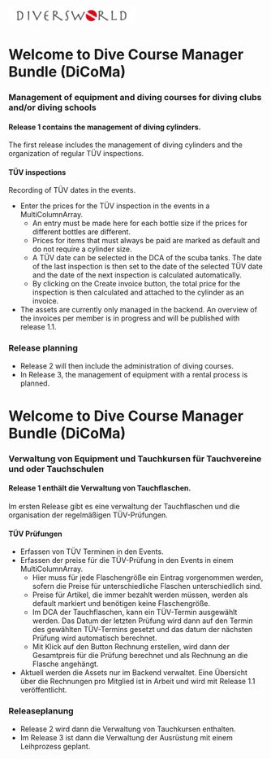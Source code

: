 <img alt="DiversWorld" src="./docs/Diversworld-Wort-Logo.png" width="250"/>

# Welcome to Dive Course Manager Bundle (DiCoMa)
### Management of equipment and diving courses for diving clubs and/or diving schools
#### Release 1 contains the management of diving cylinders.
The first release includes the management of diving cylinders and the organization of regular TÜV inspections.

#### TÜV inspections
Recording of TÜV dates in the events.
- Enter the prices for the TÜV inspection in the events in a MultiColumnArray.
  - An entry must be made here for each bottle size if the prices for different bottles are different.
  - Prices for items that must always be paid are marked as default and do not require a cylinder size.
  - A TÜV date can be selected in the DCA of the scuba tanks. The date of the last inspection is then set to the date of the selected TÜV date and the date of the next inspection is calculated automatically.
  - By clicking on the Create invoice button, the total price for the inspection is then calculated and attached to the cylinder as an invoice.
- The assets are currently only managed in the backend. An overview of the invoices per member is in progress and will be published with release 1.1.

### Release planning
- Release 2 will then include the administration of diving courses.
- In Release 3, the management of equipment with a rental process is planned.


# Welcome to Dive Course Manager Bundle (DiCoMa)
### Verwaltung von Equipment und Tauchkursen für Tauchvereine und oder Tauchschulen
#### Release 1 enthält die Verwaltung von Tauchflaschen.
Im ersten Release gibt es eine verwaltung der Tauchflaschen und die organisation der regelmäßigen TÜV-Prüfungen.

#### TÜV Prüfungen
- Erfassen von TÜV Terminen in den Events.
- Erfassen der preise für die TÜV-Prüfung in den Events in einem MultiColumnArray.
  - Hier muss für jede Flaschengröße ein Eintrag vorgenommen werden, sofern die Preise für unterschiedliche Flaschen unterschiedlich sind.
  - Preise für Artikel, die immer bezahlt werden müssen, werden als default markiert und benötigen keine Flaschengröße.
  - Im DCA der Tauchflaschen, kann ein TÜV-Termin ausgewählt werden. Das Datum der letzten Prüfung wird dann auf den Termin des gewählten TÜV-Termins gesetzt und das datum der nächsten Prüfung wird automatisch berechnet.
  - Mit Klick auf den Button Rechnung erstellen, wird dann der Gesamtpreis für die Prüfung berechnet und als Rechnung an die Flasche angehängt.
- Aktuell werden die Assets nur im Backend verwaltet. Eine Übersicht über die Rechnungen pro Mitglied ist in Arbeit und wird mit Release 1.1 veröffentlicht.

### Releaseplanung
- Release 2 wird dann die Verwaltung von Tauchkursen enthalten.
- Im Release 3 ist dann die Verwaltung der Ausrüstung mit einem Leihprozess geplant.


